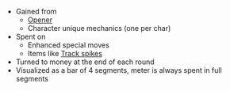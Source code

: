 - Gained from
  - [Opener](/docs/gameplay_spec/unique_mechanics/opener.md)
  - Character unique mechanics (one per char)
- Spent on
  - Enhanced special moves
  - Items like [Track spikes](/docs/gameplay_spec/items/track_spikes.md)
- Turned to money at the end of each round
- Visualized as a bar of 4 segments, meter is always spent in full segments
